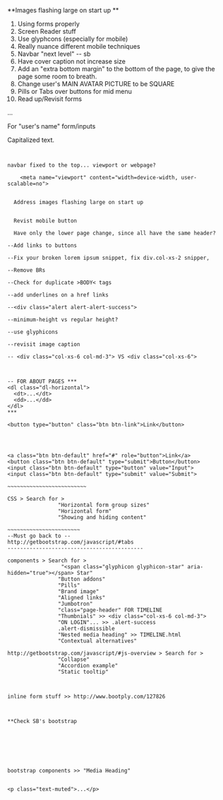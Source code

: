 **Images flashing large on start up **

1) Using forms properly
2) Screen Reader stuff
3) Use glyphcons (especially for mobile)
4) Really nuance different mobile techniques
5) Navbar "next level" -- sb
6) Have cover caption not increase size
7) Add an "extra bottom margin" to the bottom of the page, to give the page some room to breath.
8) Change user's MAIN AVATAR PICTURE to be SQUARE
9) Pills or Tabs over buttons for mid menu
10) Read up/Revisit forms


<div class="panel panel-primary">...</div>

For "user's name" form/inputs
<p class="text-capitalize">Capitalized text.</p>




~~~~~~~~~~~~~~~~~~~~~~~~~~~~~~~~~~~~~~~~~~~~~~~~~~~~~~
~~~~~~~~~~~~~~~~~~~~~~~~~~~~~~~~~~~~~~~~~~~~~~~~~~~~~~
~~~~~~~~~~~~~~~~~~~~~~~~~~~~~~~~~~~~~~~~~~~~~~~~~~~~~~

navbar fixed to the top... viewport or webpage?

    <meta name="viewport" content="width=device-width, user-scalable=no">


  Address images flashing large on start up


  Revist mobile button

  Have only the lower page change, since all have the same header?
  
--Add links to buttons

--Fix your broken lorem ipsum snippet, fix div.col-xs-2 snipper, 

--Remove BRs

--Check for duplicate >BODY< tags

--add underlines on a href links

--<div class="alert alert-alert-success">

--minimum-height vs regular height?

--use glyphicons

--revisit image caption

-- <div class="col-xs-6 col-md-3"> VS <div class="col-xs-6">



-- FOR ABOUT PAGES ***
<dl class="dl-horizontal">
  <dt>...</dt>
  <dd>...</dd>
</dl>
***

<button type="button" class="btn btn-link">Link</button>




<a class="btn btn-default" href="#" role="button">Link</a>
<button class="btn btn-default" type="submit">Button</button>
<input class="btn btn-default" type="button" value="Input">
<input class="btn btn-default" type="submit" value="Submit">

~~~~~~~~~~~~~~~~~~~~~~~~~

CSS > Search for > 
                "Horizontal form group sizes"
                "Horizontal form"
                "Showing and hiding content"

~~~~~~~~~~~~~~~~~~~~~~~
--Must go back to --
http://getbootstrap.com/javascript/#tabs
-------------------------------------------

components > Search for > 
                 "<span class="glyphicon glyphicon-star" aria-hidden="true"></span> Star"
                "Button addons"
                "Pills"
                "Brand image"
                "Aligned links"
                "Jumbotron"
                "class="page-header" FOR TIMELINE
                "Thumbnials" >> <div class="col-xs-6 col-md-3">
                "ON LOGIN"... >> .alert-success
                .alert-dismissible
                "Nested media heading" >> TIMELINE.html
                "Contextual alternatives"
                
http://getbootstrap.com/javascript/#js-overview > Search for >                
                "Collapse"
                "Accordion example"
                "Static tooltip"



inline form stuff >> http://www.bootply.com/127826



**Check SB's bootstrap







bootstrap components >> "Media Heading"


<p class="text-muted">...</p>
